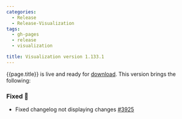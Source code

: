 ```yaml
---
categories:
  - Release
  - Release-Visualization
tags:
  - gh-pages
  - release
  - visualization

title: Visualization version 1.133.1
---
```


{{page.title}} is live and ready for [download](https://github.com/MaibornWolff/codecharta/releases/tag/vis-1.133.1).
This version brings the following:

### Fixed 🐞

- Fixed changelog not displaying changes [#3925](https://github.com/MaibornWolff/codecharta/pull/3925)